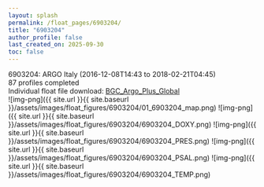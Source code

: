 ```yaml
---
layout: splash
permalink: /float_pages/6903204/
title: "6903204"
author_profile: false
last_created_on: 2025-09-30
toc: false
---
```

 
6903204: ARGO Italy (2016-12-08T14:43 to 2018-02-21T04:45)\
87 profiles completed\
Individual float file download: [BGC_Argo_Plus_Global](https://ftp.soest.hawaii.edu/bgc_argo_plus/Individual_Floats/outliers_removed/6903204_Sprof_processed.nc)\
![img-png]({{ site.url }}{{ site.baseurl }}/assets/images/float_figures/6903204/01_6903204_map.png)
![img-png]({{ site.url }}{{ site.baseurl }}/assets/images/float_figures/6903204/6903204_DOXY.png)
![img-png]({{ site.url }}{{ site.baseurl }}/assets/images/float_figures/6903204/6903204_PRES.png)
![img-png]({{ site.url }}{{ site.baseurl }}/assets/images/float_figures/6903204/6903204_PSAL.png)
![img-png]({{ site.url }}{{ site.baseurl }}/assets/images/float_figures/6903204/6903204_TEMP.png)
